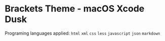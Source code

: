 # Brackets Theme - macOS Xcode Dusk

Programing languages applied: `html` `xml` `css` `less` `javascript` `json` `markdown`
